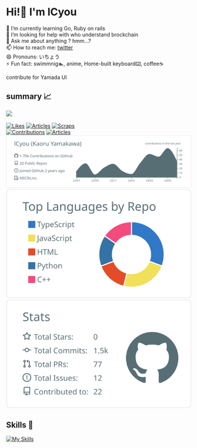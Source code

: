 # Hi!👋 I'm lCyou
🌱 I’m currently learning Go, Ruby on rails<br>
🤔 I’m looking for help with who understand brockchain<br>
💬 Ask me about anything ? hmm...?<br>
📫 How to reach me: <a href="https://x.com/lCyo_u">twitter</a><br>
😄 Pronouns: いちょう<br>
⚡ Fun fact: swimmnig🏊, anime, Home-built keyboard⌨️, coffee☕️<br>

contribute for Yamada UI

## summary 📈
<img src="https://komarev.com/ghpvc/?username=lCyou" />

[![Likes](https://badgen.org/img/zenn/lcyou/likes?style=plastic)](https://zenn.dev/lcyou)
[![Articles](https://badgen.org/img/zenn/lcyou/articles?style=plastic)](https://zenn.dev/lcyou)
[![Scraps](https://badgen.org/img/zenn/lcyou/scraps?style=plastic)](https://zenn.dev/lcyou?tab=scraps)
<br>
[![Contributions](https://badgen.org/img/qiita/lcyou/contributions?style=plastic)](https://qiita.com/lcyou)
[![Articles](https://badgen.org/img/qiita/lcyou/articles?style=plastic)](https://qiita.com/lcyou)
<br>
[![](https://raw.githubusercontent.com/lCyou/lCyou/main/profile-summary-card-output/default/0-profile-details.svg)](https://github.com/vn7n24fzkq/github-profile-summary-cards)
[![](https://raw.githubusercontent.com/lCyou/lCyou/main/profile-summary-card-output/default/1-repos-per-language.svg)](https://github.com/vn7n24fzkq/github-profile-summary-cards) 
[![](https://raw.githubusercontent.com/lCyou/lCyou/main/profile-summary-card-output/default/3-stats.svg)](https://github.com/vn7n24fzkq/github-profile-summary-cards) 

## Skills 🫠
[![My Skills](https://skillicons.dev/icons?i=cpp,cloudflare,bots,docker,express,flask,fortran,git,github,githubactions,go,ipfs,js,latex,mysql,nextjs,nginx,nodejs,postgres,prisma,py,raspberrypi,rails,react,spring,sqlite,tailwind,ts,vue,&theme=light)](https://skillicons.dev)
